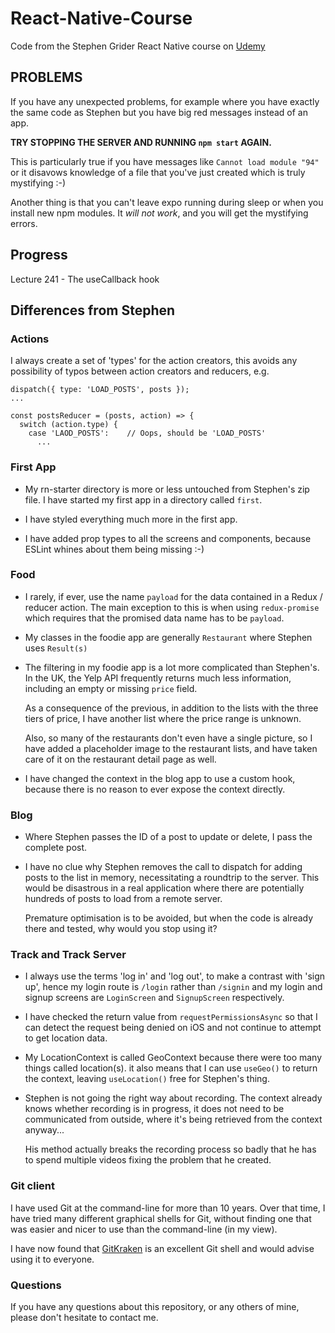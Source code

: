 # React-Native-Course
Code from the Stephen Grider React Native course on 
[Udemy](https://www.udemy.com/course/the-complete-react-native-and-redux-course)

## PROBLEMS

If you have any unexpected problems, for example where you have exactly the 
same code as Stephen but you have big red messages instead of an app.

**TRY STOPPING THE SERVER AND RUNNING `npm start` AGAIN.**

This is particularly true if you have messages like `Cannot load module "94"`
or it disavows knowledge of a file that you've just created
which is truly mystifying :-)

Another thing is that you can't leave expo running during sleep 
or when you install new npm modules. It *will not work*, and you will get the 
mystifying errors.

## Progress

  Lecture 241 - The useCallback hook

## Differences from Stephen

### Actions

I always create a set of 'types' for the action creators, this avoids any 
possibility of typos between action creators and reducers, e.g.

  ``` 
  dispatch({ type: 'LOAD_POSTS', posts });
  ...
  
  const postsReducer = (posts, action) => {
    switch (action.type) {
      case 'LAOD_POSTS':    // Oops, should be 'LOAD_POSTS'
        ...
  ```

### First App

* My rn-starter directory is more or less untouched from Stephen's zip file.
  I have started my first app in a directory called `first`.

* I have styled everything much more in the first app.

* I have added prop types to all the screens and components, because ESLint whines 
  about them being missing :-)

### Food

* I rarely, if ever, use the name `payload` for the data contained in a Redux /
  reducer action. The main exception to this is when using `redux-promise` which 
  requires that the promised data name has to be `payload`.

* My classes in the foodie app are generally `Restaurant` where Stephen 
  uses `Result(s)`

* The filtering in my foodie app is a lot more complicated than Stephen's.
  In the UK, the Yelp API frequently returns much less information, including
  an empty or missing `price` field.

  As a consequence of the previous, in addition to the lists with the three 
  tiers of price, I have another list where the price range is unknown.

  Also, so many of the restaurants don't even have a single picture, so I have 
  added a placeholder image to the restaurant lists, and have taken care of it 
  on the restaurant detail page as well.

* I have changed the context in the blog app to use a custom hook, because there
  is no reason to ever expose the context directly.

### Blog

* Where Stephen passes the ID of a post to update or delete, I pass the complete 
  post.

* I have no clue why Stephen removes the call to dispatch for adding posts
  to the list in memory, necessitating a roundtrip to the server. This would be 
  disastrous in a real application where there are potentially hundreds of posts
  to load from a remote server.

  Premature optimisation is to be avoided, but when the code is already there 
  and tested, why would you stop using it?

### Track and Track Server

* I always use the terms 'log in' and 'log out', to make a contrast with 'sign up',
  hence my login route is `/login` rather than `/signin` and my login and signup 
  screens are `LoginScreen` and `SignupScreen` respectively.

* I have checked the return value from `requestPermissionsAsync` so that I can 
  detect the request being denied on iOS and not continue to attempt to get 
  location data.

* My LocationContext is called GeoContext because there were too many things called
  location(s). it also means that I can use `useGeo()` to return the context, leaving
  `useLocation()` free for Stephen's thing.

* Stephen is not going the right way about recording. The context
  already knows whether recording is in progress, it does not need to be 
  communicated from outside, where it's being retrieved from the context anyway...

  His method actually breaks the recording process so badly that he has to spend
  multiple videos fixing the problem that he created.

### Git client

I have used Git at the command-line for more than 10 years. Over that time, I have tried
many different graphical shells for Git, without finding one that was easier
and nicer to use than the command-line (in my view).

I have now found that [GitKraken](https://www.gitkraken.com) is an excellent
Git shell and would advise using it to everyone.

### Questions

If you have any questions about this repository, or any others of mine, please
don't hesitate to contact me.

